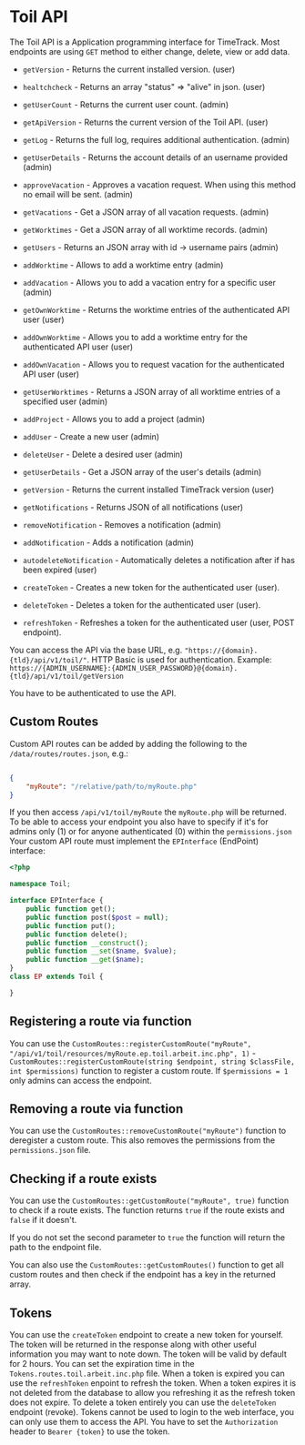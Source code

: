 # Toil API

The Toil API is a Application programming interface for TimeTrack.
Most endpoints are using `GET` method to either change, delete, view or add data.

* `getVersion` - Returns the current installed version. (user)
* `healtchcheck` - Returns an array "status" => "alive" in json. (user)
* `getUserCount` - Returns the current user count. (admin)
* `getApiVersion` - Returns the current version of the Toil API. (user)
* `getLog` - Returns the full log, requires additional authentication. (admin)
* `getUserDetails` - Returns the account details of an username provided (admin)
* `approveVacation` - Approves a vacation request. When using this method no email will be sent. (admin)
* `getVacations` - Get a JSON array of all vacation requests. (admin)
* `getWorktimes` - Get a JSON array of all worktime records. (admin)
* `getUsers` - Returns an JSON array with id -> username pairs (admin)
* `addWorktime` - Allows to add a worktime entry (admin)
* `addVacation` - Allows you to add a vacation entry for a specific user (admin)
* `getOwnWorktime` - Returns the worktime entries of the authenticated API user (user)
* `addOwnWorktime` - Allows you to add a worktime entry for the authenticated API user (user)
* `addOwnVacation` - Allows you to request vacation for the authenticated API user (user)
* `getUserWorktimes` - Returns a JSON array of all worktime entries of a specified user (admin)
* `addProject` - Allows you to add a project (admin)
* `addUser` - Create a new user (admin)
* `deleteUser` - Delete a desired user (admin)
* `getUserDetails` - Get a JSON array of the user's details (admin)
* `getVersion` - Returns the current installed TimeTrack version (user)
* `getNotifications` - Returns JSON of all notifications (user)
* `removeNotification` - Removes a notification (admin)
* `addNotification` - Adds a notification (admin)
* `autodeleteNotification` - Automatically deletes a notification after if has been expired (user)

* `createToken` - Creates a new token for the authenticated user (user).
* `deleteToken` - Deletes a token for the authenticated user (user).
* `refreshToken` - Refreshes a token for the authenticated user (user, POST endpoint).

You can access the API via the base URL, e.g. `"https://{domain}.{tld}/api/v1/toil/"`. HTTP Basic is used for authentication.
Example: `https://{ADMIN_USERNAME}:{ADMIN_USER_PASSWORD}@{domain}.{tld}/api/v1/toil/getVersion`

You have to be authenticated to use the API.

## Custom Routes

Custom API routes can be added by adding the following to the `/data/routes/routes.json`, e.g.:

```json

{
    "myRoute": "/relative/path/to/myRoute.php"
}

```

If you then access `/api/v1/toil/myRoute` the `myRoute.php` will be returned. To be able to access your endpoint you also have to specify if it's for admins only (1) or for anyone authenticated (0) within the `permissions.json`
Your custom API route must implement the `EPInterface` (EndPoint) interface:

```php
<?php

namespace Toil;

interface EPInterface {
    public function get();
    public function post($post = null);
    public function put();
    public function delete();
    public function __construct();
    public function __set($name, $value);
    public function __get($name);
}
class EP extends Toil {

}

```

## Registering a route via function

You can use the `CustomRoutes::registerCustomRoute("myRoute", "/api/v1/toil/resources/myRoute.ep.toil.arbeit.inc.php", 1)` - `CustomRoutes::registerCustomRoute(string $endpoint, string $classFile, int $permissions)` function to register a custom route. If `$permissions = 1` only admins can access the endpoint.

## Removing a route via function

You can use the `CustomRoutes::removeCustomRoute("myRoute")` function to deregister a custom route.
This also removes the permissions from the `permissions.json` file.

## Checking if a route exists

You can use the `CustomRoutes::getCustomRoute("myRoute", true)` function to check if a route exists. The function returns `true` if the route exists and `false` if it doesn't.

If you do not set the second parameter to `true` the function will return the path to the endpoint file.

You can also use the `CustomRoutes::getCustomRoutes()` function to get all custom routes and then check if the endpoint has a key in the returned array.

## Tokens

You can use the `createToken` endpoint to create a new token for yourself. The token will be returned in the response along with other useful information you may want to note down. The token will be valid by default for 2 hours. You can set the expiration time in the `Tokens.routes.toil.arbeit.inc.php` file. When a token is expired you can use the `refreshToken` enpoint to refresh the token. When a token expires it is not deleted from the database to allow you refreshing it as the refresh token does not expire. To delete a token entirely you can use the `deleteToken` endpoint (revoke).
Tokens cannot be used to login to the web interface, you can only use them to access the API. You have to set the `Authorization` header to `Bearer {token}` to use the token.
